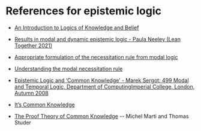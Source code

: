# References for epistemic logic

* [An Introduction to Logics of Knowledge and Belief](https://arxiv.org/abs/1503.00806)

* [Results in modal and dynamic epistemic logic - Paula Neeley (Lean
  Together 2021)](https://www.youtube.com/watch?v=kXCB5wzQTKc)

* [Appropriate formulation of the necessitation rule from modal
  logic](https://philosophy.stackexchange.com/questions/8636/appropriate-formulation-of-the-necessitation-rule-from-modal-logic)

* [Understanding the modal necessitation
  rule](https://math.stackexchange.com/questions/399079/understanding-the-modal-necessitation-rule)


* [Epistemic Logic and ‘Common Knowledge’ - Marek Sergot: 499 Modal
  and Temporal Logic, Department of ComputingImperial College,
  London, Autumn
  2008](https://www.doc.ic.ac.uk/~mjs/teaching/ModalTemporal499/Epistemic_499_v0809_2up.pdf)

* [It’s Common Knowledge](https://arxiv.org/abs/1909.02415)

* [The Proof Theory of Common
  Knowledge](https://home.inf.unibe.ch/~tstuder/papers/CommonKnowledge.pdf)
  -- Michel Marti and Thomas Studer
